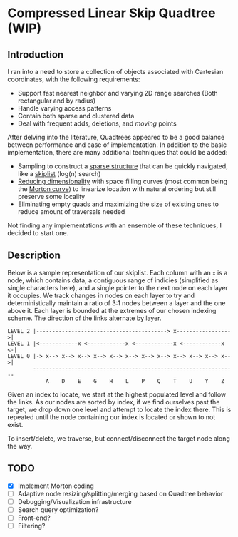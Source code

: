 # Compressed Linear Skip Quadtree (WIP)

## Introduction
I ran into a need to store a collection of objects associated with Cartesian coordinates, with the following requirements:

* Support fast nearest neighbor and varying 2D range searches (Both rectangular and by radius)
* Handle varying access patterns
* Contain both sparse and clustered data
* Deal with frequent adds, deletions, and *moving* points

After delving into the literature, Quadtrees appeared to be a good balance between performance and ease of implementation. In addition to the basic implementation, there are many additional techniques that could be added:

* Sampling to construct a [sparse structure](http://citeseerx.ist.psu.edu/viewdoc/download?doi=10.1.1.83.7687&rep=rep1&type=pdf) that can be quickly navigated, like a [skiplist](https://en.wikipedia.org/wiki/Skip_list) (log(n) search)
* [Reducing dimensionality](https://www.cs.umd.edu/class/fall2020/cmsc420-0301/files/quad.pdf) with space filling curves (most common being the [Morton curve](https://en.wikipedia.org/wiki/Z-order_curve)) to linearize location with natural ordering but still preserve some locality
* Eliminating empty quads and maximizing the size of existing ones to reduce amount of traversals needed


Not finding any implementations with an ensemble of these techniques, I decided to start one. 

## Description
Below is a sample representation of our skiplist. Each column with an `x` is a node, which contains data, a contiguous range of indicies (simplified as single characters here), and a single pointer to the next node on each layer it occupies. We track changes in nodes on each layer to try and deterministically maintain a ratio of 3:1 nodes between a layer and the one above it. Each layer is bounded at the extremes of our chosen indexing scheme. The direction of the links alternate by layer. 
```
LEVEL 2 |-----------------------------------------> x----------------->|
LEVEL 1 |<------------x <------------x <------------x <------------x <-|
LEVEL 0 |-> x--> x--> x--> x--> x--> x--> x--> x--> x--> x--> x--> x-->|
        ----------------------------------------------------------------
            A    D    E    G    H    L    P    Q    T    U    Y    Z 
```
Given an index to locate, we start at the highest populated level and follow the links. As our nodes are sorted by index, if we find ourselves past the target, we drop down one level and attempt to locate the index there. This is repeated until the node containing our index is located or shown to not exist. 

To insert/delete, we traverse, but connect/disconnect the target node along the way. 

## TODO
- [x] Implement Morton coding
- [ ] Adaptive node resizing/splitting/merging based on Quadtree behavior
- [ ] Debugging/Visualization infrastructure
- [ ] Search query optimization?
- [ ] Front-end? 
- [ ] Filtering? 